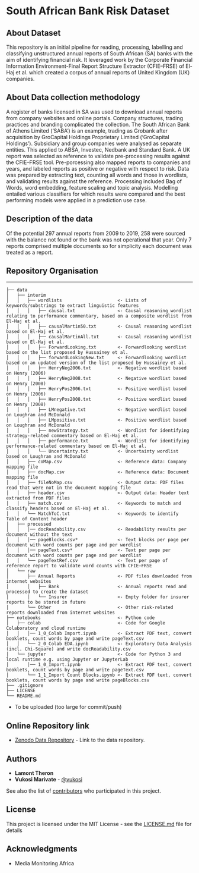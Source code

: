 # South African Bank Risk Dataset

## About Dataset

This repository is an initial pipeline for reading, processing, labelling and classifying unstructured annual reports of South African (SA) banks with the aim of identifying financial risk. It leveraged work by the Corporate Financial Information Environment-Final Report Structure Extractor (CFIE–FRSE) of El-Haj et al. which created a corpus of annual reports of United Kingdom (UK) companies.

## About Data collection methodology

A register of banks licensed in SA was used to download annual reports from company websites and online portals.  Company structures, trading practices
and branding complicated the collection. The South African Bank of Athens Limited (‘SABA’) is an example, trading as Grobank after acquisition by GroCapital Holdings Proprietary Limited (‘GroCapital Holdings’). Subsidiary and group companies were analysed as separate entities. This applied to ABSA, Investec, Nedbank and Standard Bank.
A UK report was selected as reference to validate pre-processing results against the CFIE–FRSE tool. Pre-porcessing also mapped reports to companies and years, and labeled reports as positive or negative with respect to risk. Data was prepared by extracting text, counting all words and those in wordlists, and validating results against the reference. Processing included Bag of Words, word embedding, feature scaling and topic analysis. Modelling entailed various classifiers for which results were compared and the best performing models were applied in a prediction use case.

## Description of the data

Of the potential 297 annual reports from 2009 to 2019, 258 were sourced with the balance not found or the bank was not operational that year. Only 7 reports comprised multiple documents so for simplicity each document was treated as a report.

## Repository Organisation
------------
    ├── data
    │   ├── interim
    │   │   ├── wordlists                     <- Lists of keywords/substrings to extract linguistic features
    │   │   │   ├── causal.txt                <- Causal reasoning wordlist relating to performance commentary, based on a composite wordlist from El-Haj et al.
    │   │   │   ├── causalMartin50.txt        <- Causal reasoning wordlist based on El-Haj et al.
    │   │   │   ├── causalMartinAll.txt       <- Causal reasoning wordlist based on El-Haj et al.
    │   │   │   ├── ForwardLooking.txt        <- Forwardlooking wordlist based on the list proposed by Hussainey et al.
    │   │   │   ├── forwardLookingNew.txt     <- Forwardlooking wordlist based on an updated version of the list proposed by Hussainey et al.
    │   │   │   ├── HenryNeg2006.txt          <- Negative wordlist based on Henry (2006)
    │   │   │   ├── HenryNeg2008.txt          <- Negative wordlist based on Henry (2008)
    │   │   │   ├── HenryPos2006.txt          <- Positive wordlist based on Henry (2006)
    │   │   │   ├── HenryPos2008.txt          <- Positive wordlist based on Henry (2008)
    │   │   │   ├── LMnegative.txt            <- Negative wordlist based on Loughran and McDonald
    │   │   │   ├── LMpositive.txt            <- Positive wordlist based on Loughran and McDonald
    │   │   │   ├── newStrategy.txt           <- Wordlist for identifying strategy-related commentary based on El-Haj et al.
    │   │   │   ├── performance.txt           <- Wordlist for identifying performance-related commentary based on El-Haj et al.
    │   │   │   └── Uncertainty.txt           <- Uncertainty wordlist based on Loughran and McDonald
    │   │   ├── coMap.csv                     <- Reference data: Company mapping file
    │   │   ├── docMap.csv                    <- Reference data: Document mapping file 
    │   │   ├── fileNoMap.csv                 <- Output data: PDF files read that were not in the document mapping file 
    │   │   ├── header.csv                    <- Output data: Header text extracted from PDF files
    │   │   ├── match.csv                     <- Keywords to match and classify headers based on El-Haj et al.
    │   │   └── MatchToC.txt                  <- Keywords to identify Table of Content header
    │   ├── processed
    │   │   │── docReadability.csv            <- Readability results per document without the text
    │   │   │── pageBlocks.csv*               <- Text blocks per page per document with word counts per page and per wordlist
    │   │   │── pageText.csv*                 <- Text per page per document with word counts per page and per wordlist
    │   │   └── pageTextRef.csv               <- Text per page of reference report to validate word counts with CFIE–FRSE
    │   └── raw
    │       ├── Annual Reports                <- PDF files downloaded from internet websites
    │       │   ├── Bank                      <- Annual reports read and processed to create the dataset
    │       │   └── Insurer                   <- Empty folder for insurer reports to be stored in future
    │       └── Other                         <- Other risk-related reports downloaded from internet websites
    ├── notebooks                             <- Python code
    │   ├── colab                             <- Code for Google Colaboratory and cloud runtime
    │   │   │── 1_0_Colab Import.ipynb        <- Extract PDF text, convert booklets, count words by page and write pageText.csv
    │   │   └── 2_0_Colab EDA.ipynb           <- Exploratory Data Analysis (incl. Chi-Square) and write docReadability.csv
    │   └── jupyter                           <- Code for Python 3 and local runtime e.g. using Jupyter or JupyterLab
    │       │── 1_0_Import.ipynb              <- Extract PDF text, convert booklets, count words by page and write pageText.csv
    │       └── 1_1_Import Count Blocks.ipynb <- Extract PDF text, convert booklets, count words by page and write pageBlocks.csv
    ├── .gitignore
    ├── LICENSE
    └── README.md
* To be uploaded (too large for commit/push)

## Online Repository link

* [Zenodo Data Repository](https://doi.org/10.5281/zenodo.4682843) - Link to the data repository.

## Authors

* **Lamont Theron** 
* **Vukosi Marivate** - [@vukosi](https://twitter.com/vukosi)

See also the list of [contributors](https://github.com/your/project/contributors) who participated in this project.

## License
This project is licensed under the MIT License - see the [LICENSE.md](LICENSE.md) file for details

## Acknowledgments
* Media Monitoring Africa
